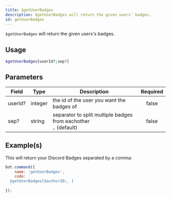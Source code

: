 ```yaml
---
title: $getUserBadges
description: $getUserBadges will return the given users' badges.
id: getUserBadges
---
```


`$getUserBadges` will return the given users's badges.

## Usage

```php
$getUserBadges[userId?;sep?]
```

## Parameters

| Field   | Type    | Description                                                            | Required |
|---------|---------|------------------------------------------------------------------------|:--------:|
| userId? | integer | the id of the user you want the badges of                              |  false   |
| sep?    | string  | separator to split multiple badges from eachother <br /> `,` (default) |  false   |

## Example(s)

This will return your Discord Badges separated by a comma:

```javascript
bot.command({
    name: 'getUserBadges',
    code: `
  $getUserBadges[$authorID;, ]
  `
});
```